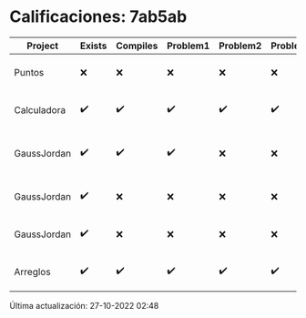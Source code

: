 # Calificaciones: 7ab5ab
|Project|Exists|Compiles|Problem1|Problem2|Problem3|Extra|CommitHash|CommitDate|CheckDate|Comments|DueDate|Grade|
|-|-|-|-|-|-|-|-|-|-|-|-|-|
|Puntos|❌|❌|❌|❌|❌|❌|NA|NA|27-10-2022 02:48:12|No se encontró el archivo en PracticasCompuI/Puntos/Puntos.cpp|05-11-2020 21:00:00|5|
|Calculadora|✔️|✔️|✔️|✔️|✔️|✔️|0819b131d20e85ab0c7e7205b2fb1cc60a249373|27-09-2022 22:41:46|28-09-2022 15:55:43|¡Excelente trabajo!|28-09-2022 21:00:00|10.0|
|GaussJordan|✔️|✔️|✔️|❌|❌|✔️|4feb7ea6c602bfeebba3f3cfaa68c9fb523db8f1|12-10-2022 22:29:50|12-10-2022 23:27:13|No aplica correctamente el método de Gauss-Jordan-No avisa al usuario que el sistema no tiene solución|19-10-2022 21:00:00|8.666666666666666|
|GaussJordan|✔️|❌|❌|❌|❌|❌|3ec2cfe07996a35add9ea5b3f0bdb27bdff99038|12-10-2022 20:30:01|12-10-2022 21:18:48|Tu código no compila|12-10-2022 21:00:00|5.0|
|GaussJordan|✔️|❌|❌|❌|❌|❌|3184c3fe2d1fd1041b17811ff01c955e822d6d60|12-10-2022 20:11:56|12-10-2022 20:15:15|Tu código no compila|12-10-2022 21:00:00|5.0|
|Arreglos|✔️|✔️|✔️|✔️|✔️|✔️|2249c28404d6863e51b78ee596b3eefcaeef6d8f|02-10-2022 18:18:45|02-10-2022 19:02:12|¡Excelente trabajo!|05-10-2020 21:00:00|10.0|

Última actualización: 27-10-2022 02:48
